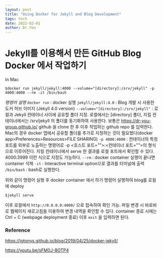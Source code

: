 ```yaml
---
layout: post
title: "Using Docker for Jekyll and Blog Development"
tags: tech
date: 2022-02-01
author: Dr.You
---
```


# Jekyll를 이용해서 만든 GitHub Blog Docker 에서 작업하기

In Mac

`$docker run jekyll/jekyll:4000 --volume="[directory]:/srv/jekyll" -p 4000:4000 --rm -it /bin/bash`

*명령어 설명*
`docker run` : docker 실행
`jekyll/jekyll:4.0` : Blog 개발 시 사용한 도커 허브 이미지 (Jekyll 4.0 version)
`--volume="[directory]:/srv/jekyll"` : 로컬과 Jekyll 컨테이너 사이에 공유할 폴더 지정. 로컬에서는 [directory] 폴더, 지킬 컨테이너에서는 /srv/jekyll 의 폴더를 동기화하여 사용한다. 보통은 https://dr-you-group.github.io/ github 을 clone 한 후 이후 작업하는 github repo 를 입력한다. Mac의 경우 docker 앱에서 공유할 폴더를 추가로 지정하는 것이 필요했다(docker app>Preferences>Resources>FILE SHARING)
`-p 4000:4000` : 컨테이너의 특정 포트를 외부로 노출하는 명령어로 -p <호스트 포트="">:<컨테이너 포트="">의 형식으로 이루어진다. 지킬 컨테이너에서 serve 한 결과를 로컬 포트에서 확인할 수 있다. 4000:3999 이런 식으로 지정도 가능하다.
`--rm` : docker container 실행이 끝나면 container 삭제
`-it` : Interactive terminal option으로 결과를 터미널에 출력
`/bin/bash` : bash로 실행한다.

위와 같이 명령어 실행 후 docker container 에서 하기 명령어 실행하여 blog를 로컬에 deploy

`$jekyll serve`

이후 로컬에서 `http://0.0.0.0:4000/` 으로 접속하여 확인 가능.
파일 변경 시 바로바로 웹페이지 새로고침을 이용하여 변경 내역을 확인할 수 있다.
container 종료 시에는 Ctrl + C (webpage deployment 종료) 이후 `exit` 을 입력하면 된다.

### Reference
https://jgtonys.github.io/blog/2019/04/25/docker-jekyll/

https://youtu.be/sFM0J-8OTP4
